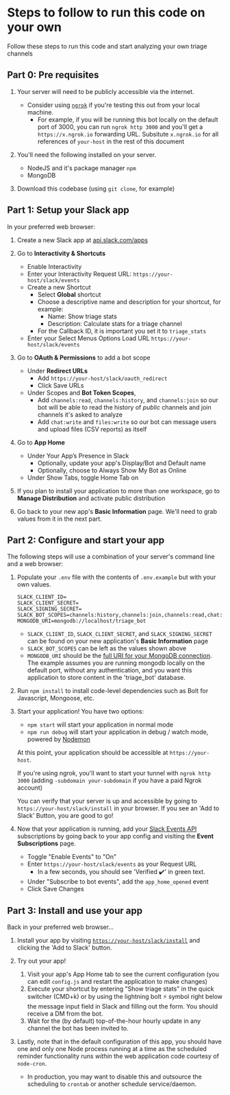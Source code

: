 # Steps to follow to run this code on your own

Follow these steps to run this code and start analyzing your own triage channels

## Part 0: Pre requisites
1. Your server will need to be publicly accessible via the internet.
    - Consider using [`ngrok`](https://api.slack.com/tutorials/tunneling-with-ngrok) if you're testing this out from your local machine.
        - For example, if you will be running this bot locally on the default port of 3000, you can run `ngrok http 3000` and you'll get a `https://x.ngrok.io` forwarding URL. Subsitute `x.ngrok.io` for all references of `your-host` in the rest of this document

1. You'll need the following installed on your server.
    - NodeJS and it's package manager `npm`
    - MongoDB

2. Download this codebase (using `git clone`, for example)

## Part 1: Setup your Slack app 

In your preferred web browser:

1. Create a new Slack app at [api.slack.com/apps](https://api.slack.com/apps)

2. Go to **Interactivity & Shortcuts** 
    - Enable Interactivity
    - Enter your Interactivity Request URL: `https://your-host/slack/events`
    - Create a new Shortcut
      - Select **Global** shortcut
      - Choose a descriptive name and description for your shortcut, for example:
        - Name: Show triage stats
        - Description: Calculate stats for a triage channel
      - For the Callback ID, it is important you set it to `triage_stats`
    - Enter your Select Menus Options Load URL `https://your-host/slack/events`


3. Go to **OAuth & Permissions** to add a bot scope
    - Under **Redirect URLs**
      - Add `https://your-host/slack/oauth_redirect`
      - Click Save URLs
    - Under Scopes and **Bot Token Scopes**, 
        - Add `channels:read`, `channels:history`, and `channels:join` so our bot will be able to read the history of _public_ channels and join channels it's asked to analyze
        - Add `chat:write` and `files:write` so our bot can message users and upload files (CSV reports) as itself

4. Go to **App Home** 
    - Under Your App’s Presence in Slack
      - Optionally, update your app's Display/Bot and Default name
      - Optionally, choose to Always Show My Bot as Online
    - Under Show Tabs, toggle Home Tab on

5. If you plan to install your application to more than one workspace, go to **Manage Distribution** and activate public distribution

6. Go back to your new app's **Basic Information** page. We'll need to grab values from it in the next part.


## Part 2: Configure and start your app

The following steps will use a combination of your server's command line and a web browser:

1. Populate your `.env` file with the contents of `.env.example` but with your own values.
    ```
    SLACK_CLIENT_ID=
    SLACK_CLIENT_SECRET=
    SLACK_SIGNING_SECRET=
    SLACK_BOT_SCOPES=channels:history,channels:join,channels:read,chat:write,commands,files:write
    MONGODB_URI=mongodb://localhost/triage_bot
    ```
    - `SLACK_CLIENT_ID`, `SLACK_CLIENT_SECRET`, and `SLACK_SIGNING_SECRET` can be found on your new application's **Basic Information** page
    - `SLACK_BOT_SCOPES` can be left as the values shown above
    - `MONGODB_URI` should be the [full URI for your MongoDB connection](https://docs.mongodb.com/manual/reference/connection-string/). The example assumes you are running mongodb locally on the default port,  without any authentication, and you want this application to store content in the 'triage_bot' database.

2. Run `npm install` to install code-level dependencies such as Bolt for Javascript, Mongoose, etc.

3. Start your application! You have two options:
    - `npm start` will start your application in normal mode
    - `npm run debug` will start your application in debug / watch mode, powered by [Nodemon](https://nodemon.io/)

    At this point, your application should be accessible at `https://your-host`.
    
    If you're using ngrok, you'll want to start your tunnel with `ngrok http 3000` (adding `-subdomain your-subdomain` if you have a paid Ngrok account)

    You can verify that your server is up and accessible by going to `https://your-host/slack/install` in your browser. If you see an 'Add to Slack' Button, you are good to go!


4. Now that your application is running, add your [Slack Events API](https://api.slack.com/events-api) subscriptions by going back to your app config and visiting the **Event Subscriptions** page.
    - Toggle "Enable Events" to "On"
    - Enter `https://your-host/slack/events` as your Request URL
      - In a few seconds, you should see 'Verified ✔️' in green text.
    - Under "Subscribe to bot events", add the `app_home_opened` event
    - Click Save Changes

## Part 3: Install and use your app

Back in your preferred web browser...

1. Install your app by visiting [`https://your-host/slack/install`](https://your-host/slack/install) and clicking the 'Add to Slack' button. 

2. Try out your app!
    1. Visit your app's App Home tab to see the current configuration (you can edit `config.js` and restart the application to make changes)
    2. Execute your shortcut by entering "Show triage stats" in the quick switcher (CMD+k) or by using the lightning bolt ⚡️ symbol right below the message input field in Slack and filling out the form. You should receive a DM from the bot.
    3. Wait for the (by default) top-of-the-hour hourly update in any channel the bot has been invited to.

3. Lastly, note that in the default configuration of this app, you should have one and only one Node process running at a time as the scheduled reminder functionality runs _within_ the web application code courtesy of `node-cron`.
    - In production, you may want to disable this and outsource the scheduling to `crontab` or another schedule service/daemon.